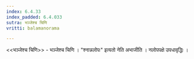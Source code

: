 ```yaml
---
index: 6.4.33
index_padded: 6.4.033
sutra: भञ्जेश्च चिणि
vritti: balamanorama

---
```

<<भञ्जेश्च चिणि>> - भञ्जेश्च चिणि । "श्नान्नलोपः" इत्यतो नेति अभाजीति । नलोपपक्षे उपधावृद्धिः । 